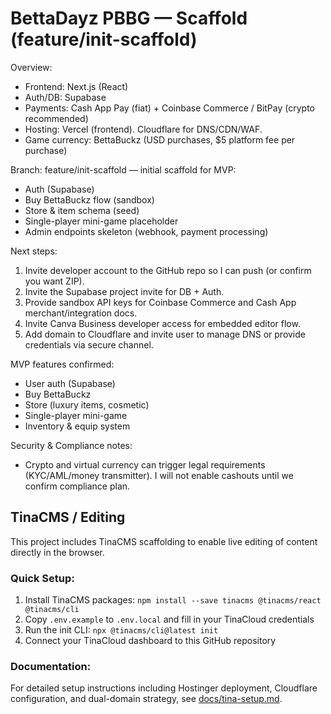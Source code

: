# BettaDayz PBBG — Scaffold (feature/init-scaffold)

Overview:
- Frontend: Next.js (React)
- Auth/DB: Supabase
- Payments: Cash App Pay (fiat) + Coinbase Commerce / BitPay (crypto recommended)
- Hosting: Vercel (frontend). Cloudflare for DNS/CDN/WAF.
- Game currency: BettaBuckz (USD purchases, $5 platform fee per purchase)

Branch: feature/init-scaffold — initial scaffold for MVP:
- Auth (Supabase)
- Buy BettaBuckz flow (sandbox)
- Store & item schema (seed)
- Single-player mini-game placeholder
- Admin endpoints skeleton (webhook, payment processing)

Next steps:
1. Invite developer account to the GitHub repo so I can push (or confirm you want ZIP).
2. Invite the Supabase project invite for DB + Auth.
3. Provide sandbox API keys for Coinbase Commerce and Cash App merchant/integration docs.
4. Invite Canva Business developer access for embedded editor flow.
5. Add domain to Cloudflare and invite user to manage DNS or provide credentials via secure channel.

MVP features confirmed:
- User auth (Supabase)
- Buy BettaBuckz
- Store (luxury items, cosmetic)
- Single-player mini-game
- Inventory & equip system

Security & Compliance notes:
- Crypto and virtual currency can trigger legal requirements (KYC/AML/money transmitter). I will not enable cashouts until we confirm compliance plan.

## TinaCMS / Editing

This project includes TinaCMS scaffolding to enable live editing of content directly in the browser.

### Quick Setup:
1. Install TinaCMS packages: `npm install --save tinacms @tinacms/react @tinacms/cli`
2. Copy `.env.example` to `.env.local` and fill in your TinaCloud credentials
3. Run the init CLI: `npx @tinacms/cli@latest init`
4. Connect your TinaCloud dashboard to this GitHub repository

### Documentation:
For detailed setup instructions including Hostinger deployment, Cloudflare configuration, and dual-domain strategy, see [docs/tina-setup.md](docs/tina-setup.md).
